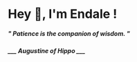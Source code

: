 <h1 title="head"> Hey 👋, I'm Endale !</h1>

**<h5><i>" Patience is the companion of wisdom. "</i></h5>**

*<b>___ Augustine of Hippo ___</b>*
